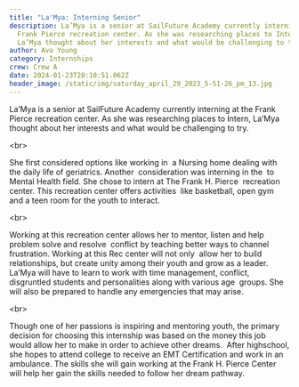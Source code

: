 ```yaml
---
title: "La'Mya: Interning Senior"
description: La’Mya is a senior at SailFuture Academy currently interning at the
  Frank Pierce recreation center. As she was researching places to Intern,
  La’Mya thought about her interests and what would be challenging to try.
author: Ava Young
category: Internships
crew: Crew A
date: 2024-01-23T20:10:51.062Z
header_image: /static/img/saturday_april_29_2023_5-51-26_pm_13.jpg
---
```

La’Mya is a senior at SailFuture Academy currently interning at the Frank Pierce recreation center. As she was researching places to Intern, La’Mya thought about her interests and what would be challenging to try. 

<﻿br>

She first considered options like working in  a Nursing home dealing with the daily life of geriatrics. Another  consideration was interning in the  to Mental Health field. She chose to intern at The Frank H. Pierce  recreation center. This recreation center offers activities  like basketball, open gym and a teen room for the youth to interact. 

<﻿br>

Working at this recreation center allows her to mentor, listen and help problem solve and resolve  conflict by teaching better ways to channel frustration. Working at this Rec center will not only  allow her to build relationships, but create unity among their youth and grow as a leader.   La’Mya will have to learn to work with time management, conflict, disgruntled students and personalities along with various age  groups. She will also be prepared to handle any emergencies that may arise. 

<﻿br>



Though one of her passions is inspiring and mentoring youth, the primary decision for choosing this internship was based on the money this job would allow her to make in order to achieve other dreams.  After highschool, she hopes to attend college to receive an EMT Certification and work in an ambulance. The skills she will gain working at the Frank H. Pierce Center will help her gain the skills needed to follow her dream pathway.